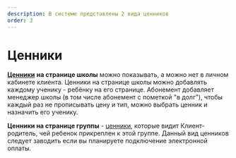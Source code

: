 ```yaml
---
description: В системе представлены 2 вида ценников
order: 3
---
```


# Ценники

[**Ценники**](https://fsjunior.atlassian.net/wiki/spaces/EdE/pages/2026700820) **на странице школы** можно показывать, а можно нет в личном кабинете клиента. Ценники на странице школы можно добавлять каждому ученику - ребёнку на его странице. Абонемент добавляет менеджер  школы (в том числе  абонемент с пометкой "в долг"),  чтобы каждый раз не прописывать цену и тип, можно выбрать ценник и назначить его ученику.

**Ценники на странице группы** - [ценники](https://fsjunior.atlassian.net/wiki/spaces/EdE/pages/2026700820), которые видит Клиент-родитель, чей ребенок прикреплен к этой группе. Данный вид ценников следует заводить если вы планируете подключение электронной оплаты.
